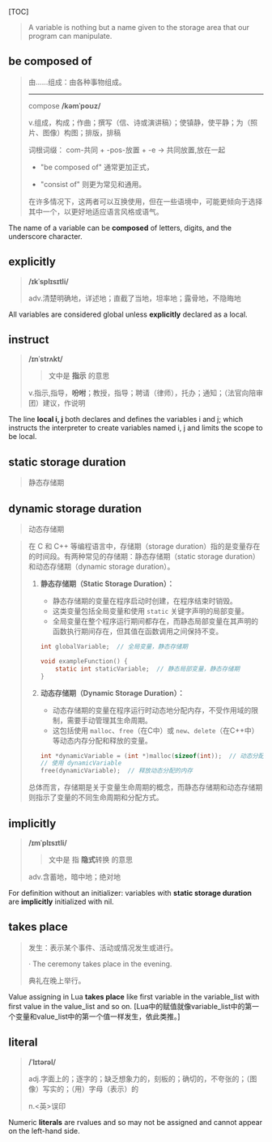 [TOC]

> A variable is nothing but a name given to the storage area that our program can manipulate.

## be composed of

> 由……组成：由各种事物组成。
>
> ---
>
> compose	**/kəmˈpoʊz/**
>
> v.组成，构成；作曲；撰写（信、诗或演讲稿）；使镇静，使平静；为（照片、图像）构图；排版，排稿
>
> 词根词缀： com-共同 + -pos-放置 + -e → 共同放置,放在一起
>
> - "be composed of" 通常更加正式，
>
> -  "consist of" 则更为常见和通用。
>
>
>   在许多情况下，这两者可以互换使用，但在一些语境中，可能更倾向于选择其中一个，以更好地适应语言风格或语气。

The name of a variable can be **composed** of letters, digits, and the underscore character.

## explicitly

> **/ɪkˈsplɪsɪtli/**
>
> adv.清楚明确地，详述地；直截了当地，坦率地；露骨地，不隐晦地

All variables are considered global unless **explicitly** declared as a local.

## instruct

> **/ɪnˈstrʌkt/**
>
> > 文中是 **指示**  的意思
>
> v.指示,指导，**吩咐**；教授，指导；聘请（律师），托办；通知；（法官向陪审团）建议，作说明

The line **local i, j** both declares and defines the variables i and j; which instructs the interpreter to create variables named i, j and limits the scope to be local.

## static storage duration

> 静态存储期

## dynamic storage duration

> 动态存储期

> 在 C 和 C++ 等编程语言中，存储期（storage duration）指的是变量存在的时间段。有两种常见的存储期：静态存储期（static storage duration）和动态存储期（dynamic storage duration）。
>
> 1. **静态存储期（Static Storage Duration）：**
>    - 静态存储期的变量在程序启动时创建，在程序结束时销毁。
>    - 这类变量包括全局变量和使用 `static` 关键字声明的局部变量。
>    - 全局变量在整个程序运行期间都存在，而静态局部变量在其声明的函数执行期间存在，但其值在函数调用之间保持不变。
>
>     ```c
>     int globalVariable;  // 全局变量，静态存储期
>    
>     void exampleFunction() {
>         static int staticVariable;  // 静态局部变量，静态存储期
>     }
>     ```
>
> 2. **动态存储期（Dynamic Storage Duration）：**
>    - 动态存储期的变量在程序运行时动态地分配内存，不受作用域的限制，需要手动管理其生命周期。
>    - 这包括使用 `malloc`、`free`（在C中）或 `new`、`delete`（在C++中）等动态内存分配和释放的变量。
>
>     ```c
>     int *dynamicVariable = (int *)malloc(sizeof(int));  // 动态分配的变量，动态存储期
>     // 使用 dynamicVariable
>     free(dynamicVariable);  // 释放动态分配的内存
>     ```
>
> 总体而言，存储期是关于变量生命周期的概念，而静态存储期和动态存储期则指示了变量的不同生命周期和分配方式。

## implicitly

> **/ɪmˈplɪsɪtli/**
>
> > 文中是 指 **隐式**转换 的意思
>
> adv.含蓄地，暗中地；绝对地

For definition without an initializer: variables with **static storage duration** are **implicitly** initialized with nil.

## takes place

> 发生：表示某个事件、活动或情况发生或进行。
>
> · The ceremony takes place in the evening.
>
> 典礼在晚上举行。

Value assigning in Lua **takes place** like first variable in the variable_list with first value in the value_list and so on. [Lua中的赋值就像variable_list中的第一个变量和value_list中的第一个值一样发生，依此类推。]

## literal

> **/ˈlɪtərəl/**
>
> adj.字面上的；逐字的；缺乏想象力的，刻板的；确切的，不夸张的；（图像）写实的；（用）字母（表示）的
>
> n.<英>误印

Numeric **literals** are rvalues and so may not be assigned and cannot appear on the left-hand side.